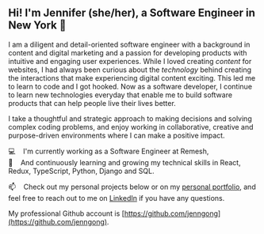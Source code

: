 ## Hi! I'm Jennifer (she/her), a Software Engineer in New York 👋 

I am a diligent and detail-oriented software engineer with a background in content and digital marketing and a passion for developing products with intuitive and engaging user experiences. While I loved creating *content* for websites, I had always been curious about the *technology* behind creating the interactions that make experiencing digital content exciting. This led me to learn to code and I got hooked. Now as a software developer, I continue to learn new technologies everyday that enable me to build software products that can help people live their lives better. 

I take a thoughtful and strategic approach to making decisions and solving complex coding problems, and enjoy working in collaborative, creative and purpose-driven environments where I can make a positive impact.

💻  &nbsp;&nbsp; I'm currently working as a Software Engineer at Remesh,
<br>
🌱  &nbsp;&nbsp; And continuously learning and growing my technical skills in React, Redux, TypeScript, Python, Django and SQL.
<br>

📫  &nbsp;&nbsp; Check out my personal projects below or on my [personal portfolio](https://jennifergong.com/), and feel free to reach out to me on [LinkedIn](https://www.linkedin.com/in/jngong/) if you have any questions.

My professional Github account is [https://github.com/jenngong](https://github.com/jenngong).

<!--
**jngong/jngong** is a ✨ _special_ ✨ repository because its `README.md` (this file) appears on your GitHub profile.

Here are some ideas to get you started:

- 🔭 I’m currently working on ...
- 🌱 I’m currently learning ...
- 👯 I’m looking to collaborate on ...
- 🤔 I’m looking for help with ...
- 💬 Ask me about ...
- 📫 How to reach me: ...
- 😄 Pronouns: ...
- ⚡ Fun fact: ...
-->
